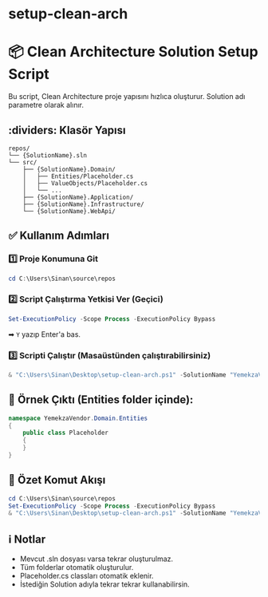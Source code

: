 # setup-clean-arch

# :package: Clean Architecture Solution Setup Script

Bu script, Clean Architecture proje yapısını hızlıca oluşturur. Solution adı parametre olarak alınır.

## :dividers: Klasör Yapısı

```
repos/
└── {SolutionName}.sln
└── src/
    ├── {SolutionName}.Domain/
    │   ├── Entities/Placeholder.cs
    │   ├── ValueObjects/Placeholder.cs
    │   └── ...
    ├── {SolutionName}.Application/
    ├── {SolutionName}.Infrastructure/
    └── {SolutionName}.WebApi/
```

## :white_check_mark: Kullanım Adımları

### :one: Proje Konumuna Git
```powershell
cd C:\Users\Sinan\source\repos
```

### :two: Script Çalıştırma Yetkisi Ver (Geçici)
```powershell
Set-ExecutionPolicy -Scope Process -ExecutionPolicy Bypass
```
➡ `Y` yazıp Enter'a bas.

### :three: Scripti Çalıştır (Masaüstünden çalıştırabilirsiniz)
```powershell
& "C:\Users\Sinan\Desktop\setup-clean-arch.ps1" -SolutionName "YemekzaVendor"
```

## :checkered_flag: Örnek Çıktı (Entities folder içinde):
```csharp
namespace YemekzaVendor.Domain.Entities
{
    public class Placeholder
    {
    }
}
```

## :arrows_counterclockwise: Özet Komut Akışı
```powershell
cd C:\Users\Sinan\source\repos
Set-ExecutionPolicy -Scope Process -ExecutionPolicy Bypass
& "C:\Users\Sinan\Desktop\setup-clean-arch.ps1" -SolutionName "YemekzaVendor"
```

## :information_source: Notlar
- Mevcut .sln dosyası varsa tekrar oluşturulmaz.
- Tüm folderlar otomatik oluşturulur.
- Placeholder.cs classları otomatik eklenir.
- İstediğin Solution adıyla tekrar tekrar kullanabilirsin.
